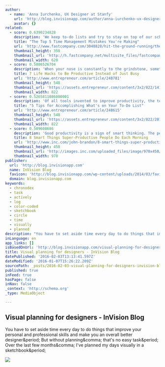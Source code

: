 ```yaml
---
author:
  - name: 'Anna Iurchenko, UX Designer at Stanfy'
    url: 'http://blog.invisionapp.com/author/anna-iurchenko-ux-designer-at-stanfy/'
    avatar: {}
related:
  - score: 0.6390234828
    description: 'We keep to-do lists and try to stay on top of our schedules, yet no matter how hard we try, tasks continue to evade us. The to-do list gets longer and it feels like time is slipping away by the hour.'
    title: "The Top 5 Time Management Mistakes You're Making"
    url: 'http://www.fastcompany.com/3048828/hit-the-ground-running/the-top-5-time-management-mistakes-youre-making'
    thumbnail_height: 350
    thumbnail_url: 'http://h.fastcompany.net/multisite_files/fastcompany/imagecache/620x350/poster/2015/07/3048828-poster-p-1-the-top-5-time-management-mistakes-youre-making.jpg'
    thumbnail_width: 620
  - score: 0.5886526704
    description: 'When your nose is constantly to the grindstone, sometimes it is hard to eat your meals on time, much less get perspective on anything else that is going on. As entrepreneurs, we often have periods when we are frenetically trying to balance a million work-related things at once, but it is neither effective nor sustainable to operate that way.'
    title: 7 Life Hacks to Be Productive Instead of Just Busy
    url: 'http://www.entrepreneur.com/article/248781'
    thumbnail_height: 548
    thumbnail_url: 'https://assets.entrepreneur.com/content/3x2/822/1414013077-forget-lifehacks-form-good-habits-instead.jpg'
    thumbnail_width: 822
  - score: 0.5265811086000001
    description: 'Of all tools invented to improve productivity, the to-do list may be the most basic, yet essential. But like any tool, the to-do list only helps you accomplish more if you know how to use it effectively.'
    title: "5 Tips for Accomplishing What's on Your To-Do List"
    url: 'http://www.entrepreneur.com/article/248615'
    thumbnail_height: 548
    thumbnail_url: 'https://assets.entrepreneur.com/content/3x2/822/20150313163646-dirty-little-secrets-lurking-franchise-contract-desk-coffee.jpeg'
    thumbnail_width: 822
  - score: 0.509608686
    description: 'Good productivity is a sign of smart thinking. The people who achieve the most during the day typically have the smartest approach to their tasks, they have the right attitude, and they employ the best tricks. Here are a few ideas on how to jumpstart your day and get more work done by lunch.'
    title: 8 Smart Things Super-Productive People Do Each Morning
    url: 'http://www.inc.com/john-brandon/8-smart-things-super-productive-people-do-each-morning.html'
    thumbnail_height: 450
    thumbnail_url: 'http://images.inc.com/uploaded_files/image/970x450/getty_471936817_45875.jpg'
    thumbnail_width: 970
publisher:
  url: 'http://blog.invisionapp.com'
  name: InVision Blog
  favicon: 'http://blog.invisionapp.com/wp-content/uploads/2014/03/favicon.png'
  domain: blog.invisionapp.com
keywords:
  - chronodex
  - task
  - actively
  - log
  - color-coded
  - sketchbook
  - circle
  - time
  - visually
  - planned
description: "You have to set aside time every day to do things that improve your personal and professional skills and make you an overall better designer. But without planning, that's no easy task. Over the last few months, I've planned my days visually in a sketchbook."
inLanguage: en
app_links: []
isBasedOnUrl: 'http://blog.invisionapp.com/visual-planning-for-designers/'
title: Visual planning for designers - InVision Blog
datePublished: '2016-02-03T13:13:41.597Z'
dateModified: '2016-01-07T15:26:22.209Z'
sourcePath: _posts/2016-02-03-visual-planning-for-designers-invision-blog.md
published: true
inFeed: true
hasPage: false
inNav: false
_context: 'http://schema.org'
_type: MediaObject

---
```

<article style=""><h1>Visual planning for designers - InVision Blog</h1><p>You have to set aside time every day to do things that improve your personal and professional skills and make you an overall better designer&amp;period; But without planning&amp;comma; that's no easy task&amp;period; Over the last few months&amp;comma; I've planned my days visually in a sketchbook&amp;period;</p><img src="http://s3.amazonaws.com/blog.invisionapp.com/uploads/2015/12/visual-04.jpg" /></article>